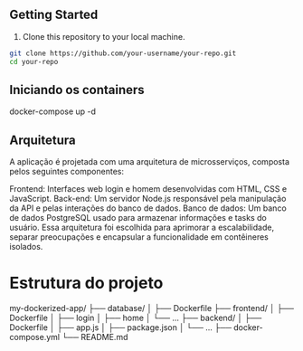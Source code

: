 ## Getting Started

1. Clone this repository to your local machine.

```bash
git clone https://github.com/your-username/your-repo.git
cd your-repo
```

## Iniciando os containers
docker-compose up -d

## Arquitetura
A aplicação é projetada com uma arquitetura de microsserviços, composta pelos seguintes componentes:

Frontend: Interfaces web login e homem desenvolvidas com HTML, CSS e JavaScript.
Back-end: Um servidor Node.js responsável pela manipulação da API e pelas interações do banco de dados.
Banco de dados: Um banco de dados PostgreSQL usado para armazenar informações e tasks do usuário.
Essa arquitetura foi escolhida para aprimorar a escalabilidade, separar preocupações e encapsular a funcionalidade em contêineres isolados.
# Estrutura do projeto
my-dockerized-app/
├── database/
│   ├── Dockerfile
├── frontend/
│   ├── Dockerfile
│   ├── login
│   ├── home
│   └── ...
├── backend/
│   ├── Dockerfile
│   ├── app.js
│   ├── package.json
│   └── ...
├── docker-compose.yml
└── README.md
